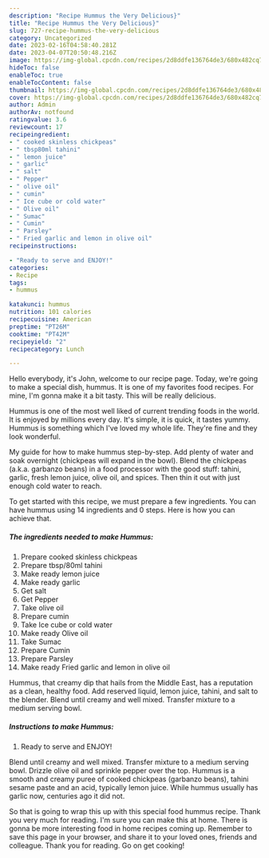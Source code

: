 ```yaml
---
description: "Recipe Hummus the Very Delicious}"
title: "Recipe Hummus the Very Delicious}"
slug: 727-recipe-hummus-the-very-delicious
category: Uncategorized
date: 2023-02-16T04:58:40.281Z
date: 2023-04-07T20:50:48.216Z
image: https://img-global.cpcdn.com/recipes/2d8ddfe136764de3/680x482cq70/hummus-recipe-main-photo.jpg
hideToc: false
enableToc: true
enableTocContent: false
thumbnail: https://img-global.cpcdn.com/recipes/2d8ddfe136764de3/680x482cq70/hummus-recipe-main-photo.jpg
cover: https://img-global.cpcdn.com/recipes/2d8ddfe136764de3/680x482cq70/hummus-recipe-main-photo.jpg
author: Admin
authorAv: notfound
ratingvalue: 3.6
reviewcount: 17
recipeingredient:
- " cooked skinless chickpeas"
- " tbsp80ml tahini"
- " lemon juice"
- " garlic"
- " salt"
- " Pepper"
- " olive oil"
- " cumin"
- " Ice cube or cold water"
- " Olive oil"
- " Sumac"
- " Cumin"
- " Parsley"
- " Fried garlic and lemon in olive oil"
recipeinstructions:

- "Ready to serve and ENJOY!"
categories:
- Recipe
tags:
- hummus

katakunci: hummus 
nutrition: 101 calories
recipecuisine: American
preptime: "PT26M"
cooktime: "PT42M"
recipeyield: "2"
recipecategory: Lunch

---
```



Hello everybody, it's John, welcome to our recipe page. Today, we're going to make a special dish, hummus. It is one of my favorites food recipes. For mine, I'm gonna make it a bit tasty. This will be really delicious.

Hummus is one of the most well liked of current trending foods in the world. It is enjoyed by millions every day. It's simple, it is quick, it tastes yummy. Hummus is something which I've loved my whole life. They're fine and they look wonderful.

My guide for how to make hummus step-by-step. Add plenty of water and soak overnight (chickpeas will expand in the bowl). Blend the chickpeas (a.k.a. garbanzo beans) in a food processor with the good stuff: tahini, garlic, fresh lemon juice, olive oil, and spices. Then thin it out with just enough cold water to reach.


To get started with this recipe, we must prepare a few ingredients. You can have hummus using 14 ingredients and 0 steps. Here is how you can achieve that.

<!--inarticleads1-->

##### The ingredients needed to make Hummus:

1. Prepare  cooked skinless chickpeas
1. Prepare  tbsp/80ml tahini
1. Make ready  lemon juice
1. Make ready  garlic
1. Get  salt
1. Get  Pepper
1. Take  olive oil
1. Prepare  cumin
1. Take  Ice cube or cold water
1. Make ready  Olive oil
1. Take  Sumac
1. Prepare  Cumin
1. Prepare  Parsley
1. Make ready  Fried garlic and lemon in olive oil


Hummus, that creamy dip that hails from the Middle East, has a reputation as a clean, healthy food. Add reserved liquid, lemon juice, tahini, and salt to the blender. Blend until creamy and well mixed. Transfer mixture to a medium serving bowl. 

<!--inarticleads2-->

##### Instructions to make Hummus:


1. Ready to serve and ENJOY!

Blend until creamy and well mixed. Transfer mixture to a medium serving bowl. Drizzle olive oil and sprinkle pepper over the top. Hummus is a smooth and creamy puree of cooked chickpeas (garbanzo beans), tahini sesame paste and an acid, typically lemon juice. While hummus usually has garlic now, centuries ago it did not. 

So that is going to wrap this up with this special food hummus recipe. Thank you very much for reading. I'm sure you can make this at home. There is gonna be more interesting food in home recipes coming up. Remember to save this page in your browser, and share it to your loved ones, friends and colleague. Thank you for reading. Go on get cooking!
